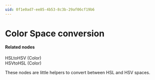 ```yaml
---
uid: 0f1e0ad7-ee85-4b53-8c3b-29af06cf19b6
---
```


# Color Space conversion


#### Related nodes
<span class="node">HSLtoHSV (Color)</span>  
<span class="node">HSVtoHSL (Color)</span>  



These nodes are little helpers to convert between HSL and HSV spaces.  



